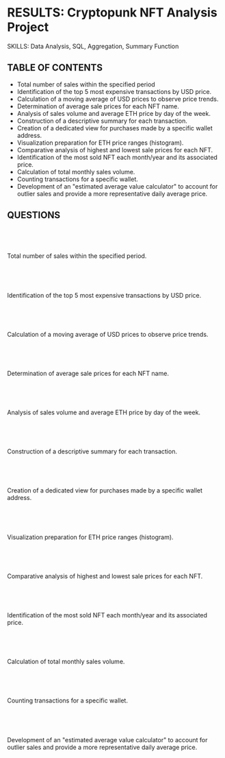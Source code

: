# RESULTS: Cryptopunk NFT Analysis Project

SKILLS: Data Analysis, SQL, Aggregation, Summary Function

<h2>TABLE OF CONTENTS</h2>

- Total number of sales within the specified period
- Identification of the top 5 most expensive transactions by USD price.
- Calculation of a moving average of USD prices to observe price trends.
- Determination of average sale prices for each NFT name.
- Analysis of sales volume and average ETH price by day of the week.
- Construction of a descriptive summary for each transaction.
- Creation of a dedicated view for purchases made by a specific wallet address.
- Visualization preparation for ETH price ranges (histogram).
- Comparative analysis of highest and lowest sale prices for each NFT.
- Identification of the most sold NFT each month/year and its associated price.
- Calculation of total monthly sales volume.
- Counting transactions for a specific wallet.
- Development of an "estimated average value calculator" to account for outlier sales and provide a more representative daily average price.


<h2>QUESTIONS</h2>

<h1></h1>
  
<h3></h3>

<br>

<img src="" widht="450" height="4" alt="">

Total number of sales within the specified period.


<h1></h1>
  
<h3></h3>

<br>

<img src="" widht="450" height="4" alt="">


Identification of the top 5 most expensive transactions by USD price.
<h1></h1>
  
<h3></h3>

<br>

<img src="" widht="450" height="4" alt="">

Calculation of a moving average of USD prices to observe price trends.

<h1></h1>
  
<h3></h3>

<br>

<img src="" widht="450" height="4" alt="">

Determination of average sale prices for each NFT name.

<h1></h1>
  
<h3></h3>

<br>

<img src="" widht="450" height="4" alt="">

Analysis of sales volume and average ETH price by day of the week.

<h1></h1>
  
<h3></h3>

<br>

<img src="" widht="450" height="4" alt="">


Construction of a descriptive summary for each transaction.

<h1></h1>
  
<h3></h3>

<br>

<img src="" widht="450" height="4" alt="">

Creation of a dedicated view for purchases made by a specific wallet address.

<h1></h1>
  
<h3></h3>

<br>

<img src="" widht="450" height="4" alt="">

Visualization preparation for ETH price ranges (histogram).

<h1></h1>
  
<h3></h3>

<br>

<img src="" widht="450" height="4" alt="">

Comparative analysis of highest and lowest sale prices for each NFT.

<h1></h1>
  
<h3></h3>

<br>

<img src="" widht="450" height="4" alt="">

Identification of the most sold NFT each month/year and its associated price.

<h1></h1>
  
<h3></h3>

<br>

<img src="" widht="450" height="4" alt="">

Calculation of total monthly sales volume.

<h1></h1>
  
<h3></h3>

<br>

<img src="" widht="450" height="4" alt="">

Counting transactions for a specific wallet.

<h1></h1>
  
<h3></h3>

<br>

<img src="" widht="450" height="4" alt="">

Development of an "estimated average value calculator" to account for outlier sales and provide a more representative daily average price.

<h1></h1>
  
<h3></h3>

<br>

<img src="" widht="450" height="4" alt="">

